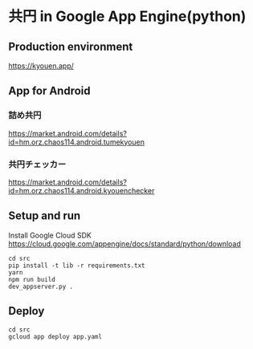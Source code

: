# 共円 in Google App Engine(python)

## Production environment

https://kyouen.app/

## App for Android

### 詰め共円

https://market.android.com/details?id=hm.orz.chaos114.android.tumekyouen

### 共円チェッカー

https://market.android.com/details?id=hm.orz.chaos114.android.kyouenchecker

## Setup and run

Install Google Cloud SDK
https://cloud.google.com/appengine/docs/standard/python/download

```
cd src
pip install -t lib -r requirements.txt
yarn
npm run build
dev_appserver.py .
```

## Deploy

```
cd src
gcloud app deploy app.yaml
```
